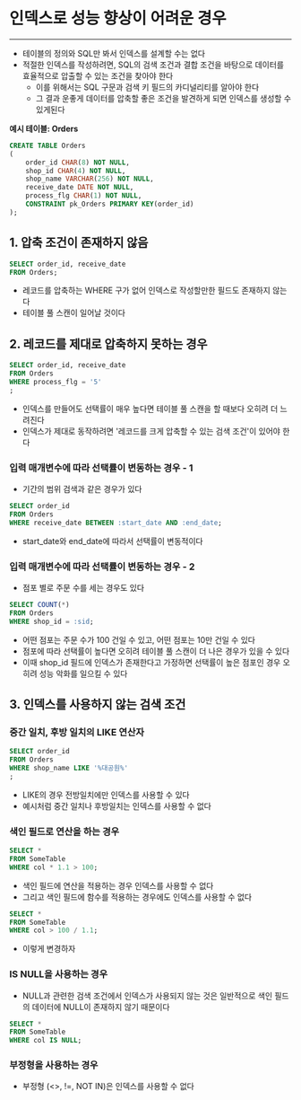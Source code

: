 # 인덱스로 성능 향상이 어려운 경우
---
- 테이블의 정의와 SQL만 봐서 인덱스를 설계할 수는 없다
- 적절한 인덱스를 작성하려면, SQL의 검색 조건과 결합 조건을 바탕으로 데이터를 효율적으로 압출할 수 있는 조건을 찾아야 한다
	- 이를 위해서는 SQL 구문과 검색 키 필드의 카디널리티를 알아야 한다
	- 그 결과 운좋게 데이터를 압축할 좋은 조건을 발견하게 되면 인덱스를 생성할 수 있게된다

**예시 테이블: Orders**
```SQL
CREATE TABLE Orders
(
	order_id CHAR(8) NOT NULL,
	shop_id CHAR(4) NOT NULL,
	shop_name VARCHAR(256) NOT NULL,
	receive_date DATE NOT NULL,
	process_flg CHAR(1) NOT NULL,
	CONSTRAINT pk_Orders PRIMARY KEY(order_id)
);
```

## 1.  압축 조건이 존재하지 않음
```SQL
SELECT order_id, receive_date
FROM Orders;
```
- 레코드를 압축하는 WHERE 구가 없어 인덱스로 작성할만한 필드도 존재하지 않는다
- 테이블 풀 스캔이 일어날 것이다

## 2. 레코드를 제대로 압축하지 못하는 경우
```SQL
SELECT order_id, receive_date
FROM Orders
WHERE process_flg = '5'
;
```
- 인덱스를 만들어도 선택률이 매우 높다면 테이블 풀 스캔을 할 때보다 오히려 더 느려진다
- 인덱스가 제대로 동작하려면 '레코드를 크게 압축할 수 있는 검색 조건'이 있어야 한다

### 입력 매개변수에 따라 선택률이 변동하는 경우 - 1
- 기간의 범위 검색과 같은 경우가 있다
```SQL
SELECT order_id
FROM Orders
WHERE receive_date BETWEEN :start_date AND :end_date;
```
- start_date와 end_date에 따라서 선택률이 변동적이다

### 입력 매개변수에 따라 선택률이 변동하는 경우 - 2
- 점포 별로 주문 수를 세는 경우도 있다
```SQL
SELECT COUNT(*)
FROM Orders
WHERE shop_id = :sid;
```
- 어떤 점포는 주문 수가 100 건일 수 있고, 어떤 점포는 10만 건일 수 있다
- 점포에 따라 선택률이 높다면 오히려 테이블 풀 스캔이 더 나은 경우가 있을 수 있다
- 이때 shop_id 필드에 인덱스가 존재한다고 가정하면 선택률이 높은 점포인 경우 오히려 성능 악화를 일으킬 수 있다

## 3. 인덱스를 사용하지 않는 검색 조건
### 중간 일치, 후방 일치의 LIKE 연산자
```SQL
SELECT order_id
FROM Orders
WHERE shop_name LIKE '%대공원%'
;
```

- LIKE의 경우 전방일치에만 인덱스를 사용할 수 있다
- 예시처럼 중간 일치나 후방일치는 인덱스를 사용할 수 없다

### 색인 필드로 연산을 하는 경우
```SQL
SELECT *
FROM SomeTable
WHERE col * 1.1 > 100;
```
- 색인 필드에 연산을 적용하는 경우 인덱스를 사용할 수 없다
- 그리고 색인 필드에 함수를 적용하는 경우에도 인덱스를 사용할 수 없다

```SQL
SELECT *
FROM SomeTable
WHERE col > 100 / 1.1;
```
- 이렇게 변경하자

### IS NULL을 사용하는 경우
- NULL과 관련한 검색 조건에서 인덱스가 사용되지 않는 것은 일반적으로 색인 필드의 데이터에 NULL이 존재하지 않기 때문이다

```SQL
SELECT *
FROM SomeTable
WHERE col IS NULL;
```

### 부정형을 사용하는 경우
- 부정형 (<>, !=, NOT IN)은 인덱스를 사용할 수 없다